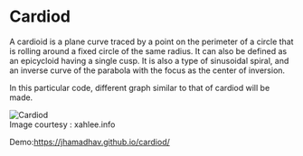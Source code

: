 # Cardiod
A cardioid is a plane curve traced by a point on the perimeter of a circle that is rolling around a fixed circle of the same radius. It can also be defined as an epicycloid having a single cusp. It is also a type of sinusoidal spiral, and an inverse curve of the parabola with the focus as the center of inversion.

In this particular code, different graph similar to that of cardiod will be made.

![Cardiod](https://dl.dropbox.com/s/yb5281oq2p8zoh9/cardiodImage.png?dl=0)  <br>
Image courtesy : xahlee.info

Demo:https://jhamadhav.github.io/cardiod/
